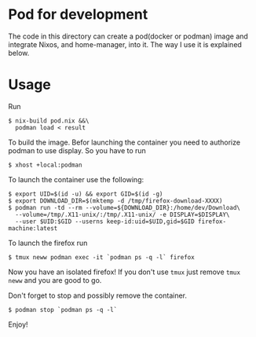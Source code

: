 # Pod for development
The code in this directory can create a pod(docker or podman) image and integrate Nixos,
and home-manager, into it. The way I use it is explained below.

# Usage
Run

```shell
$ nix-build pod.nix &&\
  podman load < result
```

To build the image. Befor launching the container you need to authorize podman to use display.
So you have to run

```shell
$ xhost +local:podman
```

To launch the container use the following:

```shell
$ export UID=$(id -u) && export GID=$(id -g)
$ export DOWNLOAD_DIR=$(mktemp -d /tmp/firefox-download-XXXX)
$ podman run -td --rm --volume=${DOWNLOAD_DIR}:/home/dev/Download\
  --volume=/tmp/.X11-unix/:/tmp/.X11-unix/ -e DISPLAY=$DISPLAY\
  --user $UID:$GID --userns keep-id:uid=$UID,gid=$GID firefox-machine:latest
```

To launch the firefox run

```shell
$ tmux neww podman exec -it `podman ps -q -l` firefox
```

Now you have an isolated firefox!
If you don't use `tmux` just remove `tmux neww` and you are good to go.

Don't forget to stop and possibly remove the container.
```shell
$ podman stop `podman ps -q -l`
```

Enjoy!

